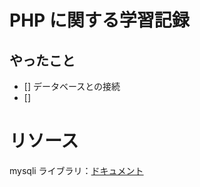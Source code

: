 # PHP に関する学習記録

## やったこと

- [] データベースとの接続
- []

# リソース

mysqli ライブラリ：[ドキュメント](https://www.php.net/manual/ja/mysqli.quickstart.connections.php)
